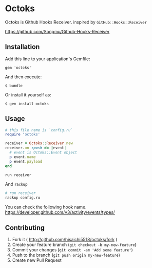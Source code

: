 # Octoks

Octoks is Github Hooks Receiver. inspired by `GitHub::Hooks::Receiver`

https://github.com/Songmu/Github-Hooks-Receiver

## Installation

Add this line to your application's Gemfile:

    gem 'octoks'

And then execute:

    $ bundle

Or install it yourself as:

    $ gem install octoks

## Usage

```ruby
# this file name is `config.ru`
require 'octoks'

receiver = Octoks::Receiver.new
receiver.on :push do |event|
  # event is Octoks::Event object
  p event.name
  p event.payload
end

run receiver
```

And `rackup`

```sh
# run receiver
rackup config.ru
```

You can check the following hook name.
https://developer.github.com/v3/activity/events/types/

## Contributing

1. Fork it ( http://github.com/hisaichi5518/octoks/fork )
2. Create your feature branch (`git checkout -b my-new-feature`)
3. Commit your changes (`git commit -am 'Add some feature'`)
4. Push to the branch (`git push origin my-new-feature`)
5. Create new Pull Request
